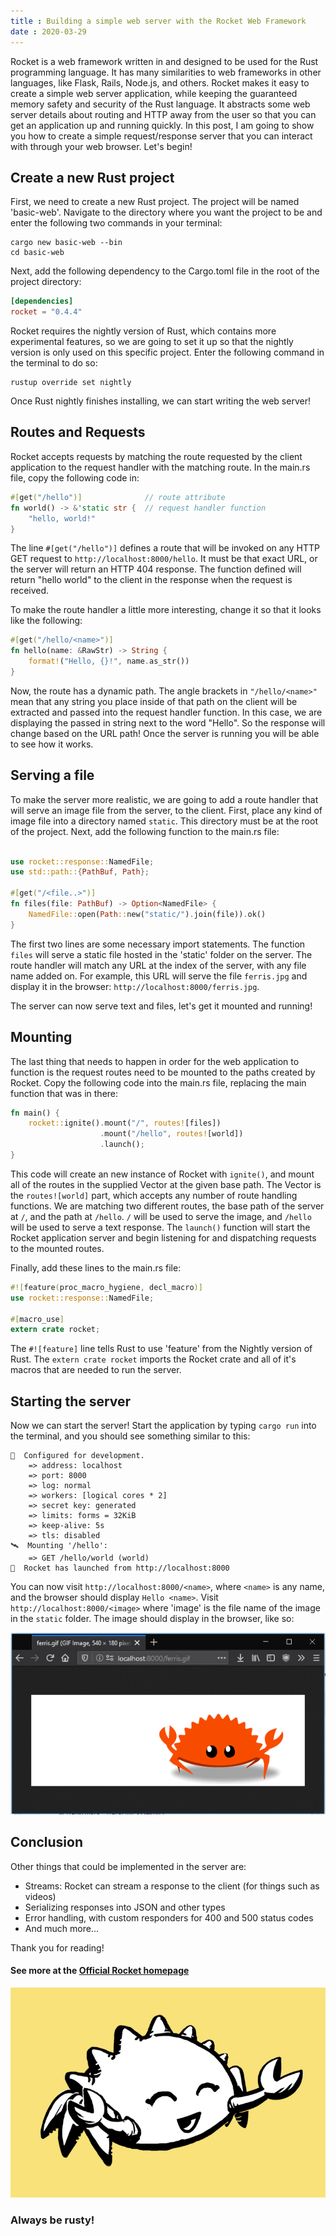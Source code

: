 ```yaml
---
title : Building a simple web server with the Rocket Web Framework
date : 2020-03-29
---
```


Rocket is a web framework written in and designed to be used for the Rust programming language. It has many similarities to web frameworks in other languages, like Flask, Rails, Node.js, and others. Rocket makes it easy to create a simple web server application, while keeping the guaranteed memory safety and security of the Rust language. It abstracts some web server details about routing and HTTP away from the user so that you can get an application up and running quickly. In this post, I am going to show you how to create a simple request/response server that you can interact with through your web browser. Let's begin!

##  Create a new Rust project

First, we need to create a new Rust project. The project will be named 'basic-web'. Navigate to the directory where you want the project to be and enter the following two commands in your terminal:

```shell script
cargo new basic-web --bin
cd basic-web
``` 

Next, add the following dependency to the Cargo.toml file in the root of the project directory:

```toml
[dependencies]
rocket = "0.4.4"
```

Rocket requires the nightly version of Rust, which contains more experimental features, so we are going to set it up so that the nightly version is only used on this specific project. Enter the following command in the terminal to do so:

```shell script
rustup override set nightly
```

Once Rust nightly finishes installing, we can start writing the web server!

## Routes and Requests 

Rocket accepts requests by matching the route requested by the client application to the request handler with the matching route. In the main.rs file, copy the following code in:

```rust
#[get("/hello")]              // route attribute
fn world() -> &'static str {  // request handler function
    "hello, world!"
}
```

The line `#[get("/hello")]` defines a route that will be invoked on any HTTP GET request to `http://localhost:8000/hello`. It must be that exact URL, or the server will return an HTTP 404 response.
The function defined will return "hello world" to the client in the response when the request is received.

To make the route handler a little more interesting, change it so that it looks like the following:

```rust
#[get("/hello/<name>")]
fn hello(name: &RawStr) -> String {
    format!("Hello, {}!", name.as_str())
}
```

Now, the route has a dynamic path. The angle brackets in `"/hello/<name>"` mean that any string you place inside of that path on the client will be extracted and passed into the request handler function. In this case, we are displaying the passed in string next to the word "Hello". So the response will change based on the URL path! Once the server is running you will be able to see how it works.

## Serving a file

To make the server more realistic, we are going to add a route handler that will serve an image file from the server, to the client. 
First, place any kind of image file into a directory named `static`. This directory must be at the root of the project.
Next, add the following function to the main.rs file:

```rust

use rocket::response::NamedFile;
use std::path::{PathBuf, Path};

#[get("/<file..>")]
fn files(file: PathBuf) -> Option<NamedFile> {
    NamedFile::open(Path::new("static/").join(file)).ok()
}
```

The first two lines are some necessary import statements. The function `files` will serve a static file hosted in the 'static' folder on the server. The route handler will match any URL at the index of the server, with any file name added on. For example, this URL will serve the file `ferris.jpg` and display it in the browser: `http://localhost:8000/ferris.jpg`.

The server can now serve text and files, let's get it mounted and running!
 
## Mounting

The last thing that needs to happen in order for the web application to function is the request routes need to be mounted to the paths created by Rocket.
Copy the following code into the main.rs file, replacing the main function that was in there:

```rust
fn main() {
    rocket::ignite().mount("/", routes![files])
                    .mount("/hello", routes![world])
                    .launch();
}
```

This code will create an new instance of Rocket with `ignite()`, and mount all of the routes in the supplied Vector at the given base path. The Vector is the `routes![world]` part, which accepts any number of route handling functions. We are matching two different routes, the base path of the server at `/`, and the path at `/hello`. `/` will be used to serve the image, and `/hello` will be used to serve a text response. 
The `launch()` function will start the Rocket application server and begin listening for and dispatching requests to the mounted routes.

Finally, add these lines to the main.rs file:

```rust
#![feature(proc_macro_hygiene, decl_macro)]
use rocket::response::NamedFile;

#[macro_use]
extern crate rocket;
```

The `#![feature]` line tells Rust to use 'feature' from the Nightly version of Rust.
The `extern crate rocket` imports the Rocket crate and all of it's macros that are needed to run the server. 

## Starting the server

Now we can start the server! Start the application by typing `cargo run` into the terminal, and you should see something similar to this:

```shell script
🔧  Configured for development.
    => address: localhost
    => port: 8000
    => log: normal
    => workers: [logical cores * 2]
    => secret key: generated
    => limits: forms = 32KiB
    => keep-alive: 5s
    => tls: disabled
🛰  Mounting '/hello':
    => GET /hello/world (world)
🚀  Rocket has launched from http://localhost:8000
```
You can now visit `http://localhost:8000/<name>`, where `<name>` is any name, and the browser should display `Hello <name>`. 
Visit `http://localhost:8000/<image>` where 'image' is the file name of the image in the `static` folder. The image should display in the browser, like so:

![screenshot](./screen.PNG "Image being served from localhost:8000/ferris.gif")

## Conclusion
Other things that could be implemented in the server are:
- Streams: Rocket can stream a response to the client (for things such as videos)
- Serializing responses into JSON and other types
- Error handling, with custom responders for 400 and 500 status codes
- And much more...

Thank you for reading!

#### See more at the [Official Rocket homepage](https://rocket.rs/)

![Ferris](./dancing-ferris.gif "Ferris the crab")

### Always be rusty!
